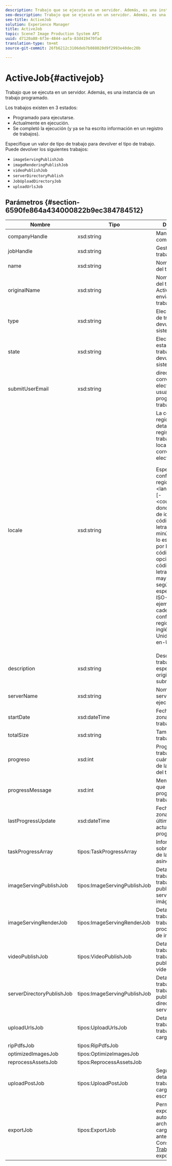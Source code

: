 ```yaml
---
description: Trabajo que se ejecuta en un servidor. Además, es una instancia de un trabajo programado.
seo-description: Trabajo que se ejecuta en un servidor. Además, es una instancia de un trabajo programado.
seo-title: ActiveJob
solution: Experience Manager
title: ActiveJob
topic: Scene7 Image Production System API
uuid: d7120a88-6f3e-4844-aafa-83d419470fad
translation-type: tm+mt
source-git-commit: 26fb6212c3106deb7b088020d9f2993e40dec20b

---
```



# ActiveJob{#activejob}

Trabajo que se ejecuta en un servidor. Además, es una instancia de un trabajo programado.

Los trabajos existen en 3 estados:

* Programado para ejecutarse.
* Actualmente en ejecución.
* Se completó la ejecución (y ya se ha escrito información en un registro de trabajos).

Especifique un valor de tipo de trabajo para devolver el tipo de trabajo. Puede devolver los siguientes trabajos:

* `imageServingPublishJob`
* `imageRenderingPublishJob`
* `videoPublishJob`
* `serverDirectoryPublish`
* `JobUploadDirectoryJob`
* `uploadUrlsJob`

## Parámetros {#section-6590fe864a434000822b9ec384784512}

<table id="table_1C4DDAB4EB1341FDA92B6F14E0132F75"> 
 <thead> 
  <tr> 
   <th colname="col1" class="entry"> Nombre </th> 
   <th colname="col2" class="entry"> Tipo </th> 
   <th colname="col3" class="entry"> Descripción </th> 
  </tr> 
 </thead>
 <tbody> 
  <tr> 
   <td colname="col1"> <span class="codeph"> <span class="varname"> companyHandle</span></span> </td> 
   <td colname="col2"> <span class="codeph"> xsd:string</span> </td> 
   <td colname="col3"> Manejar a la compañía. </td> 
  </tr> 
  <tr> 
   <td colname="col1"> <span class="codeph"> <span class="varname"> jobHandle</span></span> </td> 
   <td colname="col2"> <span class="codeph"> xsd:string</span> </td> 
   <td colname="col3"> Gestionar el trabajo. </td> 
  </tr> 
  <tr> 
   <td colname="col1"> <span class="codeph"> <span class="varname"> name</span></span> </td> 
   <td colname="col2"> <span class="codeph"> xsd:string</span> </td> 
   <td colname="col3"> Nombre exclusivo del trabajo. </td> 
  </tr> 
  <tr> 
   <td colname="col1"> <span class="codeph"> <span class="varname"> originalName</span></span> </td> 
   <td colname="col2"> <span class="codeph"> xsd:string</span> </td> 
   <td colname="col3">Nombre original del tipo de <span class="codeph"> ActiveJob</span> enviado con el trabajo. </td> 
  </tr> 
  <tr> 
   <td colname="col1"> <span class="codeph"> <span class="varname"> type</span> </span> </td> 
   <td colname="col2"> <span class="codeph"> xsd:string</span> </td> 
   <td colname="col3"> Elección de tipos de trabajo devueltos por el sistema. </td> 
  </tr> 
  <tr> 
   <td colname="col1"> <span class="codeph"> <span class="varname"> state</span> </span> </td> 
   <td colname="col2"> <span class="codeph"> xsd:string</span> </td> 
   <td colname="col3"> Elección de los estados de trabajo activos devueltos por el sistema. </td> 
  </tr> 
  <tr> 
   <td colname="col1"> <span class="codeph"> <span class="varname"> submitUserEmail</span></span> </td> 
   <td colname="col2"> <span class="codeph"> xsd:string</span> </td> 
   <td colname="col3"> dirección de correo electrónico del usuario que programó el trabajo. </td> 
  </tr> 
  <tr> 
   <td colname="col1"> <span class="codeph"> <span class="varname"> locale</span> </span> </td> 
   <td colname="col2"> <span class="codeph"> xsd:string</span> </td> 
   <td colname="col3">La configuración regional para los detalles del registro de trabajos y la localización por correo electrónico. <p>Especifique las configuraciones regionales como <span class="codeph"> &lt;language_code&gt;[-&lt;country_code&gt;]</span>, donde el código de idioma es un código de dos letras en minúscula según lo especificado por ISO-639, y el código de país opcional es un código de dos letras en mayúsculas según lo especificado por ISO-3166. Por ejemplo, la cadena de configuración regional para inglés (Estados Unidos) sería: <span class="codeph"> en-US</span>. </p></td> 
  </tr> 
  <tr> 
   <td colname="col1"> <span class="codeph"> <span class="varname"> description</span></span> </td> 
   <td colname="col2"> <span class="codeph"> xsd:string</span> </td> 
   <td colname="col3">Descripción del trabajo especificada originalmente en <span class="codeph"> submitJob</span>. </td> 
  </tr> 
  <tr> 
   <td colname="col1"> <span class="codeph"> <span class="varname"> serverName</span></span> </td> 
   <td colname="col2"> <span class="codeph"> xsd:string</span> </td> 
   <td colname="col3"> Nombre del servidor que ejecuta el trabajo. </td> 
  </tr> 
  <tr> 
   <td colname="col1"> <span class="codeph"> <span class="varname"> startDate</span></span> </td> 
   <td colname="col2"> <span class="codeph"> xsd:dateTime</span> </td> 
   <td colname="col3"> Fecha, hora y zona horaria del trabajo activo. </td> 
  </tr> 
  <tr> 
   <td colname="col1"> <span class="codeph"> <span class="varname"> totalSize</span></span> </td> 
   <td colname="col2"> <span class="codeph"> xsd:string</span> </td> 
   <td colname="col3"> Tamaño total del trabajo activo. </td> 
  </tr> 
  <tr> 
   <td colname="col1"> <span class="codeph"> <span class="varname"> progreso</span></span> </td> 
   <td colname="col2"> <span class="codeph"> xsd:int</span> </td> 
   <td colname="col3"> Progreso del trabajo (es decir, cuánto está cerca de la finalización del trabajo). </td> 
  </tr> 
  <tr> 
   <td colname="col1"> <span class="codeph"> <span class="varname"> progressMessage</span></span> </td> 
   <td colname="col2"> <span class="codeph"> xsd:int</span> </td> 
   <td colname="col3"> Mensaje de texto que describe el progreso del trabajo. </td> 
  </tr> 
  <tr> 
   <td colname="col1"> <span class="codeph"> <span class="varname"> lastProgressUpdate</span></span> </td> 
   <td colname="col2"> <span class="codeph"> xsd:dateTime</span> </td> 
   <td colname="col3"> Fecha, hora y zona horaria de la última actualización de progreso. </td> 
  </tr> 
  <tr> 
   <td colname="col1"> <span class="codeph"> <span class="varname"> taskProgressArray</span></span> </td> 
   <td colname="col2"> <span class="codeph"> tipos:TaskProgressArray</span> </td> 
   <td colname="col3"> Información sobre el progreso de la tarea asincrónica. </td> 
  </tr> 
  <tr> 
   <td colname="col1"> <span class="codeph"> <span class="varname"> imageServingPublishJob</span></span> </td> 
   <td colname="col2"> <span class="codeph"> tipos:ImageServingPublishJob</span> </td> 
   <td colname="col3"> Detalles del trabajo de un trabajo de publicación de servicio de imágenes. </td> 
  </tr> 
  <tr> 
   <td colname="col1"> <span class="codeph"> <span class="varname"> imageServingRenderJob</span></span> </td> 
   <td colname="col2"> <span class="codeph"> tipos:ImageServingRenderJob</span> </td> 
   <td colname="col3"> Detalles del trabajo de un trabajo de procesamiento de imágenes. </td> 
  </tr> 
  <tr> 
   <td colname="col1"> <span class="codeph"> <span class="varname"> videoPublishJob</span></span> </td> 
   <td colname="col2"> <span class="codeph"> tipos:VideoPublishJob</span> </td> 
   <td colname="col3"> Detalles del trabajo de un trabajo de publicación de vídeo. </td> 
  </tr> 
  <tr> 
   <td colname="col1"> <span class="codeph"> <span class="varname"> serverDirectoryPublishJob</span></span> </td> 
   <td colname="col2"> <span class="codeph"> tipos:ImageServingPublishJob</span> </td> 
   <td colname="col3"> Detalles del trabajo de un trabajo de publicación de directorio de servidor. </td> 
  </tr> 
  <tr> 
   <td colname="col1"> <span class="codeph"> <span class="varname"> uploadUrlsJob</span></span> </td> 
   <td colname="col2"> <span class="codeph"> tipos:UploadUrlsJob</span> </td> 
   <td colname="col3"> Detalles del trabajo de un trabajo de URL de carga. </td> 
  </tr> 
  <tr> 
   <td colname="col1"> <span class="codeph"> <span class="varname"> ripPdfsJob</span></span> </td> 
   <td colname="col2"> <span class="codeph"> tipos:RipPdfsJob</span> </td> 
   <td colname="col3"></td> 
  </tr> 
  <tr> 
   <td colname="col1"> <span class="codeph"> <span class="varname"> optimizedImagesJob</span></span> </td> 
   <td colname="col2"> <span class="codeph"> tipos:OptimizeImagesJob</span> </td> 
   <td colname="col3"></td> 
  </tr> 
  <tr> 
   <td colname="col1"> <span class="codeph"> <span class="varname"> reprocessAssetsJob</span></span> </td> 
   <td colname="col2"> <span class="codeph"> tipos:ReprocessAssetsJob</span> </td> 
   <td colname="col3"></td> 
  </tr> 
  <tr> 
   <td colname="col1"> <span class="codeph"> <span class="varname"> uploadPostJob</span></span> </td> 
   <td colname="col2"> <span class="codeph"> tipos:UploadPostJob</span> </td> 
   <td colname="col3"> Seguimiento detallado del trabajo de la carga de escritorio. </td> 
  </tr> 
  <tr> 
   <td colname="col1"> <span class="codeph"> <span class="varname"> exportJob</span></span> </td> 
   <td colname="col2"> <span class="codeph"> tipos:ExportJob</span> </td> 
   <td colname="col3">Permitir la exportación autorizada de archivos cargados anteriormente. Consulte <a href="https://marketing.adobe.com/resources/help/en_US/s7/ips_api/types/r_exportjob.html" format="http" scope="external"> Trabajo</a>de exportación. </td> 
  </tr> 
 </tbody> 
</table>

